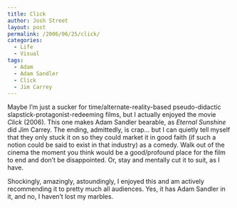 ```yaml
---
title: Click
author: Josh Street
layout: post
permalink: /2006/06/25/click/
categories:
  - Life
  - Visual
tags:
  - Adam
  - Adam Sandler
  - Click
  - Jim Carrey
---
```

Maybe I&#8217;m just a sucker for time/alternate-reality-based pseudo-didactic slapstick-protagonist-redeeming films, but I actually enjoyed the movie *Click* (2006). This one makes Adam Sandler bearable, as *Eternal Sunshine* did Jim Carrey. The ending, admittedly, is crap&#8230; but I can quietly tell myself that they only stuck it on so they could market it in good faith (if such a notion could be said to exist in that industry) as a comedy. Walk out of the cinema the moment you think would be a good/profound place for the film to end and don&#8217;t be disappointed. Or, stay and mentally cut it to suit, as I have.

Shockingly, amazingly, astoundingly, I enjoyed this and am actively recommending it to pretty much all audiences. Yes, it has Adam Sandler in it, and no, I haven&#8217;t lost my marbles.